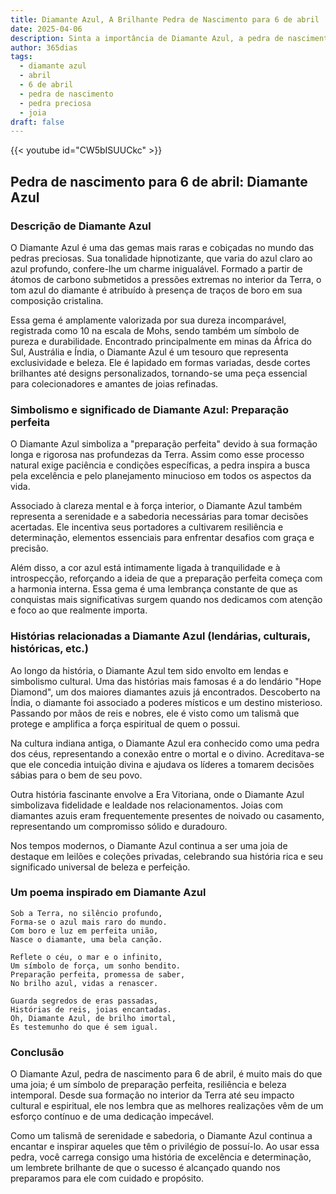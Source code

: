 ```yaml
---
title: Diamante Azul, A Brilhante Pedra de Nascimento para 6 de abril
date: 2025-04-06
description: Sinta a importância de Diamante Azul, a pedra de nascimento de 6 de abril que simboliza Preparação perfeita. Deixe que sua beleza e significado iluminem seu dia.
author: 365dias
tags:
  - diamante azul
  - abril
  - 6 de abril
  - pedra de nascimento
  - pedra preciosa
  - joia
draft: false
---
```


{{< youtube id="CW5bISUUCkc" >}}

## Pedra de nascimento para 6 de abril: Diamante Azul

### Descrição de Diamante Azul

O Diamante Azul é uma das gemas mais raras e cobiçadas no mundo das pedras preciosas. Sua tonalidade hipnotizante, que varia do azul claro ao azul profundo, confere-lhe um charme inigualável. Formado a partir de átomos de carbono submetidos a pressões extremas no interior da Terra, o tom azul do diamante é atribuído à presença de traços de boro em sua composição cristalina.

Essa gema é amplamente valorizada por sua dureza incomparável, registrada como 10 na escala de Mohs, sendo também um símbolo de pureza e durabilidade. Encontrado principalmente em minas da África do Sul, Austrália e Índia, o Diamante Azul é um tesouro que representa exclusividade e beleza. Ele é lapidado em formas variadas, desde cortes brilhantes até designs personalizados, tornando-se uma peça essencial para colecionadores e amantes de joias refinadas.

### Simbolismo e significado de Diamante Azul: Preparação perfeita

O Diamante Azul simboliza a "preparação perfeita" devido à sua formação longa e rigorosa nas profundezas da Terra. Assim como esse processo natural exige paciência e condições específicas, a pedra inspira a busca pela excelência e pelo planejamento minucioso em todos os aspectos da vida.

Associado à clareza mental e à força interior, o Diamante Azul também representa a serenidade e a sabedoria necessárias para tomar decisões acertadas. Ele incentiva seus portadores a cultivarem resiliência e determinação, elementos essenciais para enfrentar desafios com graça e precisão.

Além disso, a cor azul está intimamente ligada à tranquilidade e à introspecção, reforçando a ideia de que a preparação perfeita começa com a harmonia interna. Essa gema é uma lembrança constante de que as conquistas mais significativas surgem quando nos dedicamos com atenção e foco ao que realmente importa.

### Histórias relacionadas a Diamante Azul (lendárias, culturais, históricas, etc.)

Ao longo da história, o Diamante Azul tem sido envolto em lendas e simbolismo cultural. Uma das histórias mais famosas é a do lendário "Hope Diamond", um dos maiores diamantes azuis já encontrados. Descoberto na Índia, o diamante foi associado a poderes místicos e um destino misterioso. Passando por mãos de reis e nobres, ele é visto como um talismã que protege e amplifica a força espiritual de quem o possui.

Na cultura indiana antiga, o Diamante Azul era conhecido como uma pedra dos céus, representando a conexão entre o mortal e o divino. Acreditava-se que ele concedia intuição divina e ajudava os líderes a tomarem decisões sábias para o bem de seu povo.

Outra história fascinante envolve a Era Vitoriana, onde o Diamante Azul simbolizava fidelidade e lealdade nos relacionamentos. Joias com diamantes azuis eram frequentemente presentes de noivado ou casamento, representando um compromisso sólido e duradouro.

Nos tempos modernos, o Diamante Azul continua a ser uma joia de destaque em leilões e coleções privadas, celebrando sua história rica e seu significado universal de beleza e perfeição.

### Um poema inspirado em Diamante Azul

```
Sob a Terra, no silêncio profundo,  
Forma-se o azul mais raro do mundo.  
Com boro e luz em perfeita união,  
Nasce o diamante, uma bela canção.  

Reflete o céu, o mar e o infinito,  
Um símbolo de força, um sonho bendito.  
Preparação perfeita, promessa de saber,  
No brilho azul, vidas a renascer.  

Guarda segredos de eras passadas,  
Histórias de reis, joias encantadas.  
Oh, Diamante Azul, de brilho imortal,  
És testemunho do que é sem igual.  
```

### Conclusão

O Diamante Azul, pedra de nascimento para 6 de abril, é muito mais do que uma joia; é um símbolo de preparação perfeita, resiliência e beleza intemporal. Desde sua formação no interior da Terra até seu impacto cultural e espiritual, ele nos lembra que as melhores realizações vêm de um esforço contínuo e de uma dedicação impecável.

Como um talismã de serenidade e sabedoria, o Diamante Azul continua a encantar e inspirar aqueles que têm o privilégio de possuí-lo. Ao usar essa pedra, você carrega consigo uma história de excelência e determinação, um lembrete brilhante de que o sucesso é alcançado quando nos preparamos para ele com cuidado e propósito.